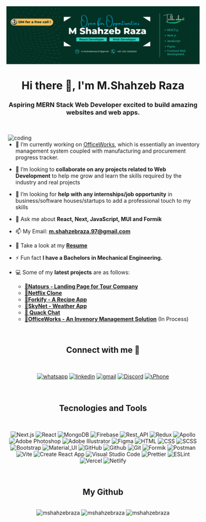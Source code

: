 <!-- Banner -->
<img align="center" src="./assets/banner.png"/>

<!-- Intro -->
<div align='center' height="200" >
  <h1>Hi there 👋, I'm M.Shahzeb Raza</h1>
  <h3>Aspiring MERN Stack Web Developer excited to build amazing websites and web apps.</h3>
</div>

<br>

 <!-- Main Image -->
<img
  align="right"
  width="500"
  alt="coding"
  src="https://miro.medium.com/max/750/0*7Q3yvSIv_t0ioJ-Z.gif"
/>

<!-- Main Image End -->

<!-- Main Info -->
<div align="left" >

- 🔭 I’m currently working on [OfficeWorks](https://officeworks.vercel.app/), which is essentially an inventory management system coupled with manufacturing and procurement progress tracker.

- 👯 I’m looking to **collaborate on any projects related to Web Development** to help me grow and learn the skills required by the industry and real projects

- 🤝 I’m looking for **help with any internships/job opportunity** in business/software houses/startups to add a professional touch to my skills

- 💬 Ask me about **React, Next, JavaScript, MUI and Formik**

- 📫 My Email: **m.shahzebraza.97@gmail.com**

- 📄 Take a look at my [**Resume**](https://docs.google.com/document/d/1zZDQWwIdRWR5Q8KIx9U2NDkFCdDSyJWAhAwjSp9PRos/edit?usp=sharing)

- ⚡ Fun fact **I have a Bachelors in Mechanical Engineering.**

- 💻 Some of my **latest projects** are  as follows:
  - [**🔸Natours - Landing Page for Tour Company**](https://natours-landing-page.vercel.app/)<br/>
  - [**🔸Netflix Clone**](https://netflix-mshahzebraza.web.app/)<br/>
  - [**🔸Forkify - A Recipe App**](https://section-09-forkify.vercel.app/)
  - [**🔸SkyNet - Weather App**](https://weather-next-app-ten.vercel.app/)
  - [**🔸 Quack Chat**](https://quackchat.netlify.app/login)<br/>
  - [**🔸OfficeWorks - An Invenory Management Solution**](https://x-office-work.vercel.app/projects) (In Process)

</div>

<br>

<!-- Connect -->
<h2 align="center">Connect with me 🤝</h2>
<br>

<div align="center">

[![whatsapp](https://img.shields.io/badge/WhatsApp-25D366?style=for-the-badge&logo=whatsapp&logoColor=white)](https://wa.me/923350450600) [![linkedin](https://img.shields.io/badge/linkedin-0A66C2?style=for-the-badge&logo=linkedin&logoColor=white)](https://www.linkedin.com/in/mshahzebraza) [![gmail](https://img.shields.io/badge/Gmail-D14836?style=for-the-badge&logo=gmail&logoColor=white)](mailto::m.shahzebraza.97@gmail.com) [![Discord](https://img.shields.io/badge/Discord-7289da?style=for-the-badge&logo=discord&logoColor=white)](https://discord.gg/https://discord.com/users/banshee#6143) [![📞Phone](https://img.shields.io/badge/Phone-100000?style=for-the-badge)](<tel:+923350450600>)

</div>
  
<br>

<!-- Tools -->
<h2 align="center">Tecnologies and Tools</h2>
<br>

<div align="center" >

<!-- FullStack -->
![Next.js](https://img.shields.io/static/v1?style=for-the-badge&message=Next.js&color=000000&logo=Next.js&logoColor=FFFFFF&label=)<!-- Frontend --> ![React](https://img.shields.io/static/v1?style=for-the-badge&message=React&color=222222&logo=React&logoColor=61DAFB&label=) <!-- Backend --> ![MongoDB](https://img.shields.io/static/v1?style=for-the-badge&message=MongoDB&color=47A248&logo=MongoDB&logoColor=FFFFFF&label=) ![Firebase](https://img.shields.io/static/v1?style=for-the-badge&message=Firebase&color=222222&logo=Firebase&logoColor=FFCA28&label=) <!-- State & API --> ![Rest_API](https://img.shields.io/badge/Rest_API-2f6212?style=for-the-badge) ![Redux](https://img.shields.io/static/v1?style=for-the-badge&message=Redux&color=764ABC&logo=Redux&logoColor=FFFFFF&label=) ![Apollo](https://img.shields.io/badge/Apollo-a139f4?style=for-the-badge) <!-- UI/UX --> ![Adobe Photoshop](https://img.shields.io/static/v1?style=for-the-badge&message=Adobe+Photoshop&color=31A8FF&logo=Adobe+Photoshop&logoColor=FFFFFF&label=) ![Adobe Illustrator](https://img.shields.io/static/v1?style=for-the-badge&message=Adobe+Illustrator&color=222222&logo=Adobe+Illustrator&logoColor=FF9A00&label=) ![Figma](https://img.shields.io/static/v1?style=for-the-badge&message=Figma&color=F24E1E&logo=Figma&logoColor=FFFFFF&label=) <!-- Markup & Styling --> ![HTML](https://img.shields.io/badge/HTML-e48246?style=for-the-badge&logo=html5&logoColor=white) ![CSS](https://img.shields.io/badge/CSS-3160d0?style=for-the-badge&logo=css3&logoColor=white) ![SCSS](https://img.shields.io/badge/SCSS-d03142?style=for-the-badge&logo=sass&logoColor=white) ![Bootstrap](https://img.shields.io/static/v1?style=for-the-badge&message=Bootstrap&color=7952B3&logo=Bootstrap&logoColor=FFFFFF&label=) ![Material_UI](https://img.shields.io/badge/Material_UI-1c92e8?style=for-the-badge&logo=mui&logoColor=white) <!-- Tools & Dependencies--> <!-- Version Control --> ![GitHub](https://img.shields.io/static/v1?style=for-the-badge&message=GitHub&color=181717&logo=GitHub&logoColor=FFFFFF&label=) ![Github](https://img.shields.io/badge/Github-4a0893?style=for-the-badge&logo=github&logoColor=white) ![Git](https://img.shields.io/static/v1?style=for-the-badge&message=Git&color=F05032&logo=Git&logoColor=FFFFFF&label=) <!-- Libraries --> ![Formik](https://img.shields.io/badge/Formik-3b3f93?style=for-the-badge) <!-- API Design --> ![Postman](https://img.shields.io/static/v1?style=for-the-badge&message=Postman&color=FF6C37&logo=Postman&logoColor=FFFFFF&label=) <!-- Bundlers --> ![Vite](https://img.shields.io/static/v1?style=for-the-badge&message=Vite&color=646CFF&logo=Vite&logoColor=FFFFFF&label=) ![Create React App](https://img.shields.io/static/v1?style=for-the-badge&message=Create+React+App&color=222222&logo=Create+React+App&logoColor=09D3AC&label=) <!-- IDE & Extensions --> ![Visual Studio Code](https://img.shields.io/static/v1?style=for-the-badge&message=Visual+Studio+Code&color=007ACC&logo=Visual+Studio+Code&logoColor=FFFFFF&label=) ![Prettier](https://img.shields.io/static/v1?style=for-the-badge&message=Prettier&color=222222&logo=Prettier&logoColor=F7B93E&label=) ![ESLint](https://img.shields.io/static/v1?style=for-the-badge&message=ESLint&color=4B32C3&logo=ESLint&logoColor=FFFFFF&label=) <!-- Hosting --> ![Vercel](https://img.shields.io/static/v1?style=for-the-badge&message=Vercel&color=000000&logo=Vercel&logoColor=FFFFFF&label=) ![Netlify](https://img.shields.io/static/v1?style=for-the-badge&message=Netlify&color=222222&logo=Netlify&logoColor=00C7B7&label=) <!-- TODO: Github Pages --> <!-- Tools End -->
</div>

<br>

<!-- Cards -->
<h2 align="center" style="margin-bottom:1rem" >My Github</h2>
  <br>

<div
  align="center"
>
  <img
    height="135"
    src="https://github-readme-stats.vercel.app/api/top-langs?username=mshahzebraza&show_icons=true&locale=en&layout=compact"
    alt="mshahzebraza"
  />
  <img
    height="135"
    src="https://github-readme-stats.vercel.app/api?username=mshahzebraza&show_icons=true&locale=en"
    alt="mshahzebraza"
  />
  <img  
    height="135"
    src="https://github-readme-streak-stats.herokuapp.com/?user=mshahzebraza&"
    alt="mshahzebraza"
  />
</div>

<!-- Shield Badges Buttons -->
<!-- https://github.com/progfay/shields-with-icon/blob/master/Snippets.md -->
